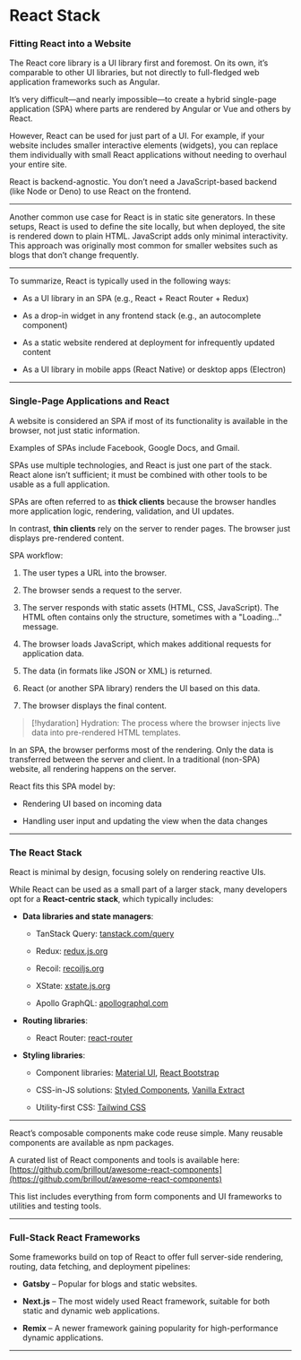 # React Stack

### Fitting React into a Website

The React core library is a UI library first and foremost. On its own, it’s comparable to other UI libraries, but not directly to full-fledged web application frameworks such as Angular.

It’s very difficult—and nearly impossible—to create a hybrid single-page application (SPA) where parts are rendered by Angular or Vue and others by React.

However, React can be used for just part of a UI. For example, if your website includes smaller interactive elements (widgets), you can replace them individually with small React applications without needing to overhaul your entire site.

React is backend-agnostic. You don’t need a JavaScript-based backend (like Node or Deno) to use React on the frontend.

---

Another common use case for React is in static site generators. In these setups, React is used to define the site locally, but when deployed, the site is rendered down to plain HTML. JavaScript adds only minimal interactivity. This approach was originally most common for smaller websites such as blogs that don’t change frequently.

---

To summarize, React is typically used in the following ways:

- As a UI library in an SPA (e.g., React + React Router + Redux)
    
- As a drop-in widget in any frontend stack (e.g., an autocomplete component)
    
- As a static website rendered at deployment for infrequently updated content
    
- As a UI library in mobile apps (React Native) or desktop apps (Electron)
    

---

### Single-Page Applications and React

A website is considered an SPA if most of its functionality is available in the browser, not just static information.

Examples of SPAs include Facebook, Google Docs, and Gmail.

SPAs use multiple technologies, and React is just one part of the stack. React alone isn’t sufficient; it must be combined with other tools to be usable as a full application.

SPAs are often referred to as **thick clients** because the browser handles more application logic, rendering, validation, and UI updates.

In contrast, **thin clients** rely on the server to render pages. The browser just displays pre-rendered content.

SPA workflow:

1. The user types a URL into the browser.
    
2. The browser sends a request to the server.
    
3. The server responds with static assets (HTML, CSS, JavaScript). The HTML often contains only the structure, sometimes with a "Loading..." message.
    
4. The browser loads JavaScript, which makes additional requests for application data.
    
5. The data (in formats like JSON or XML) is returned.
    
6. React (or another SPA library) renders the UI based on this data.
    
7. The browser displays the final content.


> [!hydaration]
> Hydration: The process where the browser injects live data into pre-rendered HTML templates.

In an SPA, the browser performs most of the rendering. Only the data is transferred between the server and client. In a traditional (non-SPA) website, all rendering happens on the server.

React fits this SPA model by:

- Rendering UI based on incoming data
    
- Handling user input and updating the view when the data changes
    

---

### The React Stack

React is minimal by design, focusing solely on rendering reactive UIs.

While React can be used as a small part of a larger stack, many developers opt for a **React-centric stack**, which typically includes:

- **Data libraries and state managers**:
    
    - TanStack Query: [tanstack.com/query](https://tanstack.com/query/latest)
        
    - Redux: [redux.js.org](http://redux.js.org)
        
    - Recoil: [recoiljs.org](https://recoiljs.org/)
        
    - XState: [xstate.js.org](https://xstate.js.org/)
        
    - Apollo GraphQL: [apollographql.com](https://www.apollographql.com/)
        
- **Routing libraries**:
    
    - React Router: [react-router](https://github.com/remix-run/react-router)
        
- **Styling libraries**:
    
    - Component libraries: [Material UI](https://mui.com/), [React Bootstrap](https://react-bootstrap.github.io/)
        
    - CSS-in-JS solutions: [Styled Components](https://styled-components.com/), [Vanilla Extract](https://vanilla-extract.style/)
        
    - Utility-first CSS: [Tailwind CSS](https://tailwindcss.com/)
        

---

React’s composable components make code reuse simple. Many reusable components are available as npm packages.

A curated list of React components and tools is available here:  
[https://github.com/brillout/awesome-react-components](https://github.com/brillout/awesome-react-components)

This list includes everything from form components and UI frameworks to utilities and testing tools.

---

### Full-Stack React Frameworks

Some frameworks build on top of React to offer full server-side rendering, routing, data fetching, and deployment pipelines:

- **Gatsby** – Popular for blogs and static websites.
    
- **Next.js** – The most widely used React framework, suitable for both static and dynamic web applications.
    
- **Remix** – A newer framework gaining popularity for high-performance dynamic applications.
    

---
